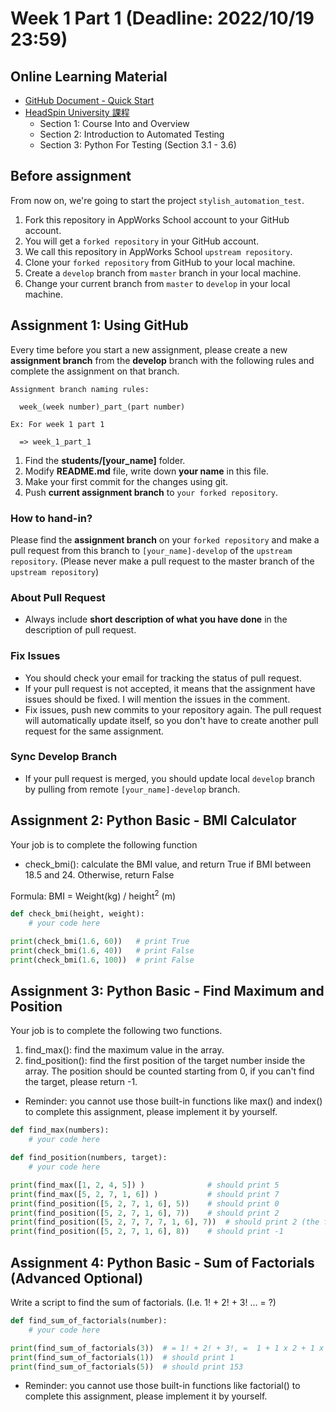 # Week 1 Part 1 (Deadline: 2022/10/19 23:59)

## Online Learning Material

* [GitHub Document - Quick Start](https://docs.github.com/en/get-started/quickstart/set-up-git) 
* [HeadSpin University 課程](https://ui.headspin.io/university/learn/appium-selenium-fundamentals-2020/units)
  * Section 1: Course Into and Overview 
  * Section 2: Introduction to Automated Testing 
  * Section 3: Python For Testing (Section 3.1 - 3.6)

## Before assignment

From now on, we're going to start the project `stylish_automation_test`.

1. Fork this repository in AppWorks School account to your GitHub account.
2. You will get a `forked repository` in your GitHub account.
3. We call this repository in AppWorks School `upstream repository`.
4. Clone your `forked repository` from GitHub to your local machine.
5. Create a `develop` branch from `master` branch in your local machine.
6. Change your current branch from `master` to `develop` in your local machine.

## Assignment 1: Using GitHub

Every time before you start a new assignment, please create a new **assignment branch** from the **develop** branch with the following rules and complete the assignment on that branch.

```
Assignment branch naming rules:

  week_(week number)_part_(part number)

Ex: For week 1 part 1

  => week_1_part_1
```

1. Find the **students/[your_name]** folder.
2. Modify **README.md** file, write down **your name** in this file.
3. Make your first commit for the changes using git.
4. Push **current assignment branch** to `your forked repository`.

### How to hand-in?
Please find the **assignment branch** on your `forked repository` and make a pull request from this branch to `[your_name]-develop` of the `upstream repository`. (Please never make a pull request to the master branch of the `upstream repository`)

### About Pull Request
- Always include **short description of what you have done** in the description of pull request.

### Fix Issues
- You should check your email for tracking the status of pull request.
- If your pull request is not accepted, it means that the assignment have issues should be fixed. I will mention the issues in the comment.
- Fix issues, push new commits to your repository again. The pull request will automatically update itself, so you don't have to create another pull request for the same assignment.

### Sync Develop Branch
- If your pull request is merged, you should update local `develop` branch by pulling from remote `[your_name]-develop` branch.

## Assignment 2: Python Basic - BMI Calculator
Your job is to complete the following function

- check_bmi(): calculate the BMI value, and return True if BMI between 18.5 and 24. Otherwise, return False 

Formula: BMI = Weight(kg) / height<sup>2</sup> (m)

```python
def check_bmi(height, weight):
    # your code here

print(check_bmi(1.6, 60))   # print True
print(check_bmi(1.6, 40))   # print False
print(check_bmi(1.6, 100))  # print False
```


## Assignment 3: Python Basic - Find Maximum and Position
Your job is to complete the following two functions. 
1. find_max(): find the maximum value in the array.
2. find_position(): find the first position of the target number inside the array. The position should be counted starting from 0, if you can't find the target, please return -1.
* Reminder: you cannot use those built-in functions like max() and index() to complete this  assignment, please implement it by yourself. 

```python
def find_max(numbers): 
    # your code here

def find_position(numbers, target): 
    # your code here 

print(find_max([1, 2, 4, 5]) ) 	            # should print 5 
print(find_max([5, 2, 7, 1, 6]) )           # should print 7 
print(find_position([5, 2, 7, 1, 6], 5))    # should print 0 
print(find_position([5, 2, 7, 1, 6], 7))    # should print 2 
print(find_position([5, 2, 7, 7, 7, 1, 6], 7))  # should print 2 (the first one) 
print(find_position([5, 2, 7, 1, 6], 8))    # should print -1
```

## Assignment 4: Python Basic - Sum of Factorials  (Advanced Optional) 

Write a script to find the sum of factorials. (I.e. 1! + 2! + 3! … = ?)  

```python
def find_sum_of_factorials(number): 
    # your code here 

print(find_sum_of_factorials(3))  # = 1! + 2! + 3!, =  1 + 1 x 2 + 1 x 2 x 3,  should print 9
print(find_sum_of_factorials(1))  # should print 1
print(find_sum_of_factorials(5))  # should print 153
```

* Reminder: you cannot use those built-in functions like factorial() to complete this  assignment, please implement it by yourself.
